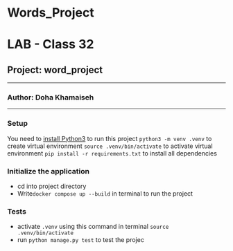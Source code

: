 # Words_Project

# LAB - Class 32

## Project: word_project
---
### Author: Doha Khamaiseh
---


### Setup
You need to [install Python3](https://wsvincent.com/install-python/#install-python-on-linux) to run this project
`python3 -m venv .venv` to create virtual environment
`source .venv/bin/activate` to activate virtual environment
`pip install -r requirements.txt` to install all dependencies




### Initialize the application
- cd into project directory
- Write`docker compose up --build` in terminal to run the project

### Tests

- activate `.venv` using this command in terminal `source .venv/bin/activate`
- run `python manage.py test` to test the projec